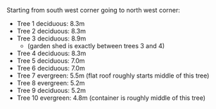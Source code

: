 Starting from south west corner going to north west corner:

- Tree 1 deciduous: 8.3m
- Tree 2 deciduous: 8.3m
- Tree 3 deciduous: 8.9m
    - (garden shed is exactly between trees 3 and 4)
- Tree 4 deciduous: 8.3m
- Tree 5 deciduous: 7.0m
- Tree 6 deciduous: 7.0m
- Tree 7 evergreen: 5.5m (flat roof roughly starts middle of this tree)
- Tree 8 evergreen: 5.2m
- Tree 9 deciduous: 5.2m
- Tree 10 evergreen: 4.8m (container is roughly middle of this tree)
